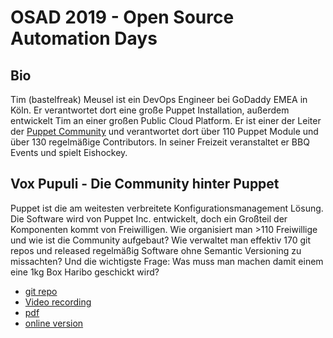 # OSAD 2019 - Open Source Automation Days

## Bio

Tim (bastelfreak) Meusel ist ein DevOps Engineer bei GoDaddy EMEA in Köln. Er
verantwortet dort eine große Puppet Installation, außerdem entwickelt Tim an
einer großen Public Cloud Platform. Er ist einer der Leiter der
[Puppet Community](https://voxpupuli.org/) und verantwortet dort über 110 Puppet
Module und über 130 regelmäßige Contributors. In seiner Freizeit veranstaltet
er BBQ Events und spielt Eishockey.

## Vox Pupuli - Die Community hinter Puppet

Puppet ist die am weitesten verbreitete Konfigurationsmanagement Lösung. Die
Software wird von Puppet Inc. entwickelt, doch ein Großteil der Komponenten
kommt von Freiwilligen. Wie organisiert man >110 Freiwillige und wie ist die
Community aufgebaut? Wie verwaltet man effektiv 170 git repos und released
regelmäßig Software ohne Semantic Versioning zu missachten? Und die wichtigste
Frage: Was muss man machen damit einem eine 1kg Box Haribo geschickt wird?

* [git repo](https://github.com/bastelfreak/osad2019)
* [Video recording](https://www.youtube.com/watch?v=dNhS3UWTKi4)
* [pdf](Vox_Pupuli_-_Die_Community_hinter_Puppet_-_Tim_Meusel.pdf)
* [online version](https://bastelfreak.de/osad2019/#1)
